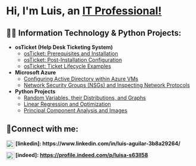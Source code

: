 <h1>Hi, I'm Luis, an <a href="https://www.linkedin.com/in/luis-aguilar-3b8a29264">IT Professional!</a></h1>

<h2>👨‍💻 Information Technology & Python Projects:</h2>

- <b>osTicket (Help Desk Ticketing System)</b>
  - [osTicket: Prerequisites and Installation](https://github.com/dclui5/osticket-prereqs)
  - [osTicket: Post-Installation Configuration](https://github.com/joshmadakorcc/post-install-config)
  - [osTicket: Ticket Lifecycle Examples](https://github.com/joshmadakorcc/ticket-lifecycle)
- <b>Microsoft Azure</b>
  - [Configuring Active Directory within Azure VMs](https://github.com/joshmadakorcc/configure-ad)
  - [Network Security Groups (NSGs) and Inspecting Network Protocols](https://github.com/joshmadakorcc/azure-network-protocols)
- <b>Python Projects</b>
  - [Random Variables, their Distributions, and Graphs](http://localhost:8888/notebooks/Box/Spring%20Semester%202023/M382/Assignments/assignment%202/math382_LabAssign02.ipynb)
  - [Linear Regression and Optimization](http://localhost:8888/notebooks/Box/Spring%20Semester%202023/M382/Assignments/assignment%203/math382_LabAssign03.Luis%20Aguilar.ipynb)
  - [Principal Component Analysis and Images](https://github.com/dclui5/Principal-Component-Analysis-PCA-and-Images)

<h2>🤳Connect with me:</h2>

<img align="left" alt="Luis | LinkedIn" width="22px" src="https://cdn.jsdelivr.net/npm/simple-icons@v3/icons/linkedin.svg" />
<b>[linkedin]: https://www.linkedin.com/in/luis-aguilar-3b8a29264/</b>

<b> <img align="left" alt="Luis | Indeed" width="22px" src="https://i.imgur.com/cXYXJqY.png" /> </b>
<b>[indeed]: https://profile.indeed.com/p/luisa-s63ll58 </b>
